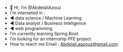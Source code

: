 - 👋 Hi, I’m @AbdelaliAzouz
-  I'm interseted in :
-    ◄ data science / Machine Learning
-    ◄ Data analyst / Business Inteligence
-    ◄ web programming
-  I’m currently learning Spring Boot
-  I’m looking for an internship PFE project
-  How to reach me Email : Abdelali.aazouz@gmail.com

<!---
AbdelaliAzouz/AbdelaliAzouz is a ✨ special ✨ repository because its `README.md` (this file) appears on your GitHub profile.
You can click the Preview link to take a look at your changes.
--->
